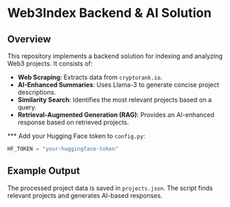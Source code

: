 # Web3Index Backend & AI Solution

## Overview
This repository implements a backend solution for indexing and analyzing Web3 projects. 
It consists of:
- **Web Scraping**: Extracts data from `cryptorank.io`.
- **AI-Enhanced Summaries**: Uses Llama-3 to generate concise project descriptions.
- **Similarity Search**: Identifies the most relevant projects based on a query.
- **Retrieval-Augmented Generation (RAG)**: Provides an AI-enhanced response based on retrieved projects.

*** Add your Hugging Face token to `config.py`:
   ```python
   HF_TOKEN = "your-huggingface-token"
   ```

## Example Output
The processed project data is saved in `projects.json`. The script finds relevant projects and generates AI-based responses.
